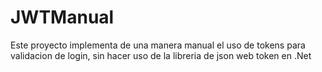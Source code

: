 # JWTManual
Este proyecto implementa de una manera manual el uso de tokens para validacion de login, sin hacer uso de la libreria de json web token en .Net
